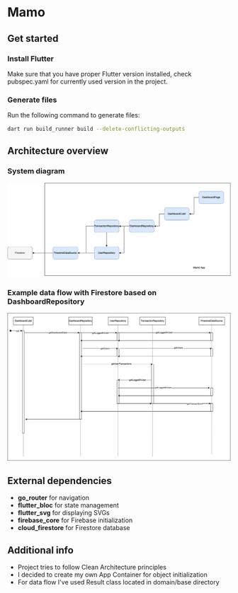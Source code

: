 # Mamo

## Get started

### Install Flutter
Make sure that you have proper Flutter version installed, check pubspec.yaml for currently used version in the project.

### Generate files
Run the following command to generate files:

```bash
dart run build_runner build --delete-conflicting-outputs
```

## Architecture overview

### System diagram

![system_diagram.png](system_diagram.png)

### Example data flow with Firestore based on DashboardRepository

![sequence_diagram.png](sequence_diagram.png)

## External dependencies

- **go_router** for navigation
- **flutter_bloc** for state management
- **flutter_svg** for displaying SVGs
- **firebase_core** for Firebase initialization
- **cloud_firestore** for Firestore database

## Additional info

- Project tries to follow Clean Architecture principles
- I decided to create my own App Container for object initialization
- For data flow I've used Result class located in domain/base directory

